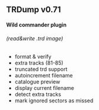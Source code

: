 ## TRDump v0.71

#### Wild commander plugin

###### (read&write .trd image)

  + format & verify
  + extra tracks (81-85)
  + truncated trd support
  + autoincrement filename
  + catalogue preview
  + display current filename
  + detect extra tracks
  + mark ignored sectors as missed
